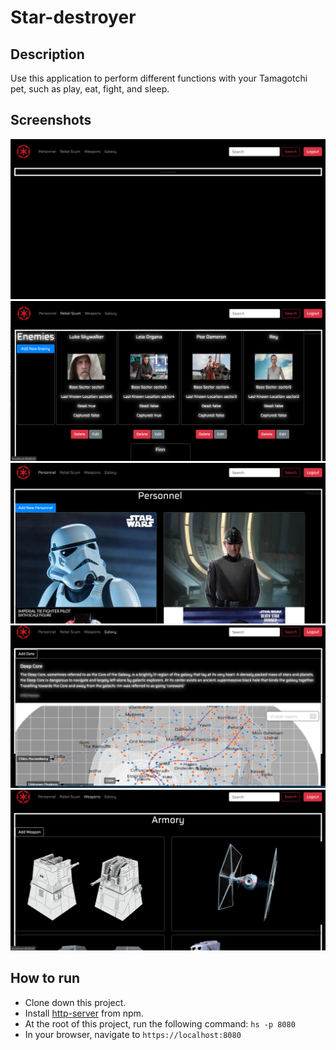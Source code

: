 # Star-destroyer

## Description
Use this application to perform different functions with your Tamagotchi pet, such as play, eat, fight, and sleep.

## Screenshots
![Star Destroyer Preview](src/screenshots/mainview.png)
![Star Destroyer Preview](src/screenshots/enemiesview.png)
![Star Destroyer Preview](src/screenshots/personnelview.png)
![Star Destroyer Preview](src/screenshots/sectorsview.png)
![Star Destroyer Preview](src/screenshots/weaponsview.png)
 

## How to run
* Clone down this project.
* Install [http-server](https://www.npmjs.com/package/http-server) from npm.
* At the root of this project, run the following command: `hs -p 8080`
* In your browser, navigate to `https://localhost:8080`